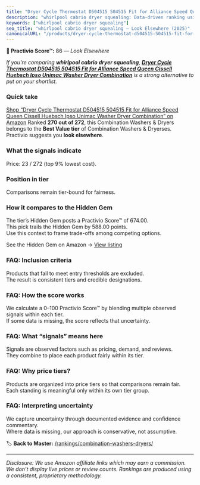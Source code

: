 ```yaml
---
title: "Dryer Cycle Thermostat D504515 504515 Fit for Alliance Speed Queen Cissell Huebsch Ipso Unimac Washer Dryer Combination"
description: "whirlpool cabrio dryer squealing: Data-driven ranking using the Practivio Score™. Positioned by quality, value, demand, findability, momentum."
keywords: ["whirlpool cabrio dryer squealing"]
seo_title: "whirlpool cabrio dryer squealing — Look Elsewhere (2025)"
canonicalURL: "/products/dryer-cycle-thermostat-d504515-504515-fit-for-alliance-speed-queen-cissell-huebsch-ipso-unimac-washer-dryer-combination-B0F21F6F92/"
---
```


**🚫 Practivio Score™:** 86 — _Look Elsewhere_


*If you're comparing **whirlpool cabrio dryer squealing**, **[Dryer Cycle Thermostat D504515 504515 Fit for Alliance Speed Queen Cissell Huebsch Ipso Unimac Washer Dryer Combination](https://www.amazon.com/dp/B0F21F6F92?tag=practivio-20)** is a strong alternative to put on your shortlist.*
### Quick take
[Shop “Dryer Cycle Thermostat D504515 504515 Fit for Alliance Speed Queen Cissell Huebsch Ipso Unimac Washer Dryer Combination” on Amazon](https://www.amazon.com/dp/B0F21F6F92?tag=practivio-20)
Ranked **270 out of 272**, this Combination Washers & Dryers belongs to the **Best Value tier** of Combination Washers & Dryerses.  
Practivio suggests you **look elsewhere**.

### What the signals indicate
Price: 23 / 272 (top 9% lowest cost).  

### Position in tier
Comparisons remain tier-bound for fairness.

### How it compares to the Hidden Gem
The tier’s Hidden Gem posts a Practivio Score™ of 674.00.  
This pick trails the Hidden Gem by 588.00 points.  
Use this context to frame trade-offs among competing options.  

See the Hidden Gem on Amazon → [View listing](https://www.amazon.com/dp/B01ALBMIEI?tag=practivio-20)

### FAQ: Inclusion criteria
Products that fail to meet entry thresholds are excluded.  
The result is consistent tiers and credible designations.

### FAQ: How the score works
We calculate a 0–100 Practivio Score™ by blending multiple observed signals within each tier.  
If some data is missing, the score reflects that uncertainty.

### FAQ: What “signals” means here
Signals are observed factors such as pricing, demand, and reviews.  
They combine to place each product fairly within its tier.

### FAQ: Why price tiers?
Products are organized into price tiers so that comparisons remain fair.  
Each standing is meaningful only within its own tier group.

### FAQ: Interpreting uncertainty
We capture uncertainty through documented evidence and confidence commentary.  
Where data is missing, our approach is conservative, not assumptive.


🏷️ **Back to Master:** [/rankings/combination-washers-dryers/](/rankings/combination-washers-dryers/)

---
_Disclosure: We use Amazon affiliate links which may earn a commission. We don’t display live prices or review counts. Rankings are produced using a consistent, proprietary methodology._
